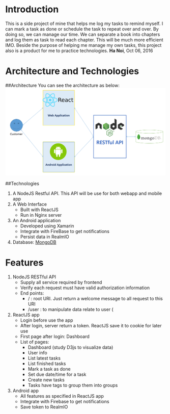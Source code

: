 # Introduction

This is a side project of mine that helps me log my tasks to remind myself. I can mark a task as done or schedule the task to repeat over and over.
By doing so, we can manage our time. We can separate a book into chapters and log them as task to read each chapter. This will be much more efficient IMO.
Beside the purpose of helping me manage my own tasks, this project also is a product for me to practice technologies.
**Ha Noi**, Oct 06, 2016

# Architecture and Technologies
##Architecture
You can see the architecture as below:
![Task Management Architecture](https://raw.githubusercontent.com/khuongdv/task-management/master/documents/architecture.PNG)

##Technologies
1. A NodeJS Restful API. This API will be use for both webapp and mobile app
2. A Web Interface
    * Built with ReactJS
    * Run in Nginx server
3. An Android application
    * Developed using Xamarin
    * Integrate with FireBase to get notifications
    * Persist data in RealmIO
4. Database: [MongoDB](http://mongodb.com)

# Features
1. NodeJS RESTful API    
    * Supply all service required by frontend
    * Verify each request must have valid authorization information
    * End points:
        * / : root URI. Just return a welcome message to all request to this URI
        * /user : to manipulate data relate to user (
2. ReactJS app
    * Login before use the app
    * After login, server return a token. ReactJS save it to cookie for later use
    * First page after login: Dashboard
    * List of pages:
        * Dashboard (study D3js to visualize data)
        * User info
        * List latest tasks
        * List finished tasks
        * Mark a task as done
        * Set due date/time for a task
        * Create new tasks
        * Tasks have tags to group them into groups
3. Android app
     * All features as specified in ReactJS app
     * Integrate with Firebase to get notifications
     * Save token to RealmIO